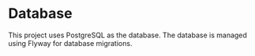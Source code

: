 # Database

This project uses PostgreSQL as the database. The database is managed using Flyway for database migrations.
